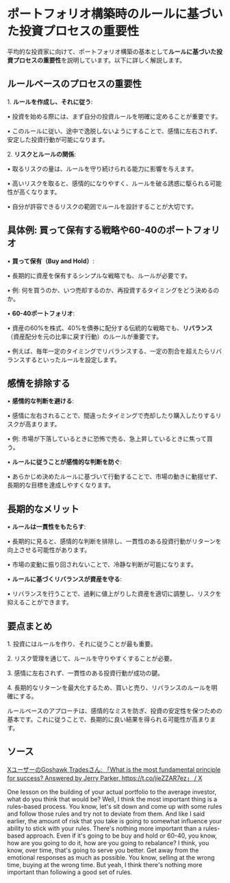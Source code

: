 # ポートフォリオ構築時のルールに基づいた投資プロセスの重要性


平均的な投資家に向けて、ポートフォリオ構築の基本として**ルールに基づいた投資プロセスの重要性**を説明しています。以下に詳しく解説します。

## ルールベースのプロセスの重要性

1\. **ルールを作成し、それに従う**:

• 投資を始める際には、まず自分の投資ルールを明確に定めることが重要です。

• このルールに従い、途中で逸脱しないようにすることで、感情に左右されず、安定した投資行動が可能になります。

2\. **リスクとルールの関係**:

• 取るリスクの量は、ルールを守り続けられる能力に影響を与えます。

• 高いリスクを取ると、感情的になりやすく、ルールを破る誘惑に駆られる可能性が高くなります。

• 自分が許容できるリスクの範囲でルールを設計することが大切です。

## 具体例: 買って保有する戦略や60-40のポートフォリオ

• **買って保有（Buy and Hold）**:

• 長期的に資産を保有するシンプルな戦略でも、ルールが必要です。

• 例: 何を買うのか、いつ売却するのか、再投資するタイミングをどう決めるのか。

• **60-40ポートフォリオ**:

• 資産の60%を株式、40%を債券に配分する伝統的な戦略でも、**リバランス**（資産配分を元の比率に戻す行動）のルールが重要です。

• 例えば、毎年一定のタイミングでリバランスする、一定の割合を超えたらリバランスするといったルールを設定します。

## 感情を排除する

• **感情的な判断を避ける**:

• 感情に左右されることで、間違ったタイミングで売却したり購入したりするリスクが高まります。

• 例: 市場が下落しているときに恐怖で売る、急上昇しているときに焦って買う。

• **ルールに従うことが感情的な判断を防ぐ**:

• あらかじめ決めたルールに基づいて行動することで、市場の動きに動揺せず、長期的な目標を達成しやすくなります。

## 長期的なメリット

• **ルールは一貫性をもたらす**:

• 長期的に見ると、感情的な判断を排除し、一貫性のある投資行動がリターンを向上させる可能性があります。

• 市場の変動に振り回されないことで、冷静な判断が可能になります。

• **ルールに基づくリバランスが資産を守る**:

• リバランスを行うことで、過剰に値上がりした資産を適切に調整し、リスクを抑えることができます。

## 要点まとめ

1\. 投資にはルールを作り、それに従うことが最も重要。

2\. リスク管理を通じて、ルールを守りやすくすることが必要。

3\. 感情に左右されず、一貫性のある投資行動が成功の鍵。

4\. 長期的なリターンを最大化するため、買いと売り、リバランスのルールを明確にする。

ルールベースのアプローチは、感情的なミスを防ぎ、投資の安定性を保つための基本です。これに従うことで、長期的に良い結果を得られる可能性が高まります。

## ソース
[XユーザーのGoshawk Tradesさん: 「What is the most fundamental principle for success? Answered by Jerry Parker. https://t.co/jieZZAR7ez」 / X](https://x.com/goshawktrades/status/1877461775056023935?s=61)

One lesson on the building of your actual portfolio to the average investor, what do you think that would be? Well, I think the most important thing is a rules-based process. You know, let's sit down and come up with some rules and follow those rules and try not to deviate from them. And like I said earlier, the amount of risk that you take is going to somewhat influence your ability to stick with your rules. There's nothing more important than a rules-based approach. Even if it's going to be buy and hold or 60-40, you know, how are you going to do it, how are you going to rebalance? I think, you know, over time, that's going to serve you better. Get away from the emotional responses as much as possible. You know, selling at the wrong time, buying at the wrong time. But yeah, I think there's nothing more important than following a good set of rules.
